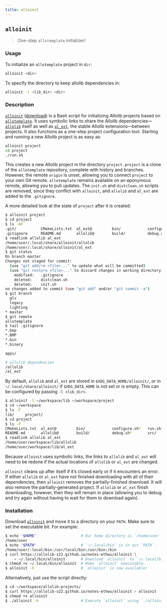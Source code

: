 ```yaml
---
title: alloinit
---
```

## `alloinit` ##

> One-step `allotemplate` initializer!

### Usage ###

To initialize an `allotemplate` project in `dir`:

```sh
alloinit <dir>
```

To specify the directory to keep allolib dependencies in:

```sh
alloinit -l <lib_dir> <dir>
```

### Description ###

[`alloinit`][alloinit] ([download][alloinit-download]) is a Bash script for
initializing Allolib projects based on [`allotemplate`][allotemplate]. It uses
symbolic links to share the Allolib dependencies—[`allolib`][allolib] itself as
well as [`al_ext`][al_ext], the stable Allolib extensions—between projects. It
also functions as a one-step project configuration tool. Starting and running a
new Allolib project is as easy as:

```sh
alloinit project
cd project
./run.sh
```

This creates a new Allolib project in the directory `project`. `project` is a
clone of the `allotemplate` repository, complete with history and branches.
However, the remote `origin` is unset, allowing you to connect `project` to your
own Git remote. `allotemplate` remains available on an eponymous remote,
allowing you to pull updates. The `init.sh` and `distclean.sh` scripts are
removed, since they conflict with `alloinit`, and `allolib` and `al_ext` are
added to the `.gitignore`.

A more detailed look at the state of `project` after it is created:

```sh
$ alloinit project
$ cd project
$ ls -AF
.git/           CMakeLists.txt  al_ext@         bin/            configure.sh*   run.sh*
.gitignore      README.md       allolib@        build/          debug.sh*       src/
$ readlink allolib al_ext
/home/user/.local/share/alloinit/allolib
/home/user/.local/share/alloinit/al_ext
$ git status
On branch master
Changes not staged for commit:
  (use "git add/rm <file>..." to update what will be committed)
  (use "git restore <file>..." to discard changes in working directory)
	modified:   .gitignore
	deleted:    distclean.sh
	deleted:    init.sh
no changes added to commit (use "git add" and/or "git commit -a")
$ git branch
  glv
  legacy
  lighting
* master
$ git remote
allotemplate
$ tail .gitignore
*.bmp
*.BMP
*.bin
*.binary

apps/

# allolib dependencies
/allolib
/al_ext
```

By default, `allolib` and `al_ext` are stored in `$XDG_DATA_HOME/alloinit/`, or
in `~/.local/share/alloinit/` if `$XDG_DATA_HOME` is not set or is empty. This
can be configured by passing `-l <lib_dir>`.

```sh
$ alloinit -l ~/workspace/lib ~/workspace/project
$ cd ~/workspace
$ ls -F
lib/     project/
$ cd project
$ ls -F
CMakeLists.txt  al_ext@         bin/            configure.sh*   run.sh*
README.md       allolib@        build/          debug.sh*       src/
$ readlink allolib al_ext
/home/user/workspace/lib/allolib
/home/user/workspace/lib/al_ext
```

Because `alloinit` uses symbolic links, the links to `allolib` and `al_ext` will
need to be redone if the actual locations of `allolib` or `al_ext` are changed.

`alloinit` cleans up after itself if it’s closed early or if it encounters an
error. If either `allolib` or `al_ext` have not finished downloading with all of
their dependencies, then `alloinit` removes the partially-finished download. It
will also remove the partially-generated project. If `allolib` or `al_ext`
finish downloading, however, then they will remain in place (allowing you to
debug and try again without having to wait for them to download again).

### Installation ###

Download [`alloinit`][alloinit-download] and move it to a directory on your
`PATH`. Make sure to set the executable bit. For example:

```sh
$ echo "$HOME"                    # Our home directory is `/home/user`.
/home/user
$ echo "$PATH"                    # `~/.local/bin` is in our `PATH`.
/home/user/.local/bin:/usr/local/bin:/usr/bin:/bin
$ curl https://allolib-s22.github.io/notes-ethwu/alloinit \
    > ~/.local/bin/alloinit       # Download `alloinit` to `~/.local/bin`.
$ chmod +x ~/.local/bin/alloinit  # Make `alloinit` executable.
$ alloinit -h                     # `alloinit` is now available!
```

Alternatively, just use the script directly:

<!-- markdownlint-capture -->
<!-- markdownlint-disable MD014 -->
```sh
$ cd ~/workspace/allolib-projects/
$ curl https://allolib-s22.github.io/notes-ethwu/alloinit > alloinit
$ chmod +x alloinit
$ ./alloinit -h                   # Execute `alloinit` using `./alloinit`.
```
<!-- markdownlint-restore -->

[alloinit]: https://github.com/allolib-s22/notes-ethwu/blob/main/alloinit
[alloinit-download]: alloinit
[allolib]: https://github.com/AlloSphere-Research-Group/allolib
[al_ext]: https://github.com/AlloSphere-Research-Group/al_ext
[allotemplate]: https://github.com/AlloSphere-Research-Group/allotemplate

